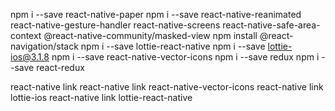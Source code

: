 npm i --save react-native-paper
npm i --save react-native-reanimated react-native-gesture-handler react-native-screens react-native-safe-area-context @react-native-community/masked-view
npm install @react-navigation/stack
npm i --save lottie-react-native
npm i --save lottie-ios@3.1.8
npm i --save react-native-vector-icons
npm i --save redux
npm i --save react-redux

react-native link
react-native link react-native-vector-icons
react-native link lottie-ios
react-native link lottie-react-native
